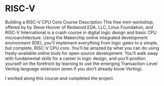 # RISC-V
Building a RISC-V CPU Core
Course Description
This free mini-workshop, offered by by Steve Hoover of Redwood EDA, LLC, Linux Foundation, and RISC-V International is a crash course in digital logic design and basic CPU microarchitecture. Using the Makerchip online integrated development environment (IDE), you’ll implement everything from logic gates to a simple, but complete, RISC-V CPU core. You’ll be amazed by what you can do using freely-available online tools for open-source development. You’ll walk away with fundamental skills for a career in logic design, and you’ll position yourself on the forefront by learning to use the emerging Transaction-Level Verilog language extension (even if you don’t already know Verilog).

I worked along this course and completed the project.

